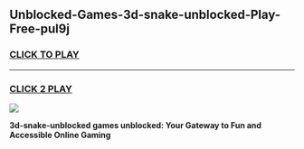 
## Unblocked-Games-3d-snake-unblocked-Play-Free-pul9j
<h3>
<a href="https://premium76.site?title=3d-snake-unblocked&ref=12A">CLICK TO PLAY</a></h3>
<hr>

<h3>
<a href="https://premium76.site?title=3d-snake-unblocked&ref=12A">CLICK 2 PLAY</a>
  
</h3>

<a href="https://premium76.site?title=3d-snake-unblocked&ref=12A"><img src="https://clearcache.store/games.png"></a>


**3d-snake-unblocked games unblocked: Your Gateway to Fun and Accessible Online Gaming**
